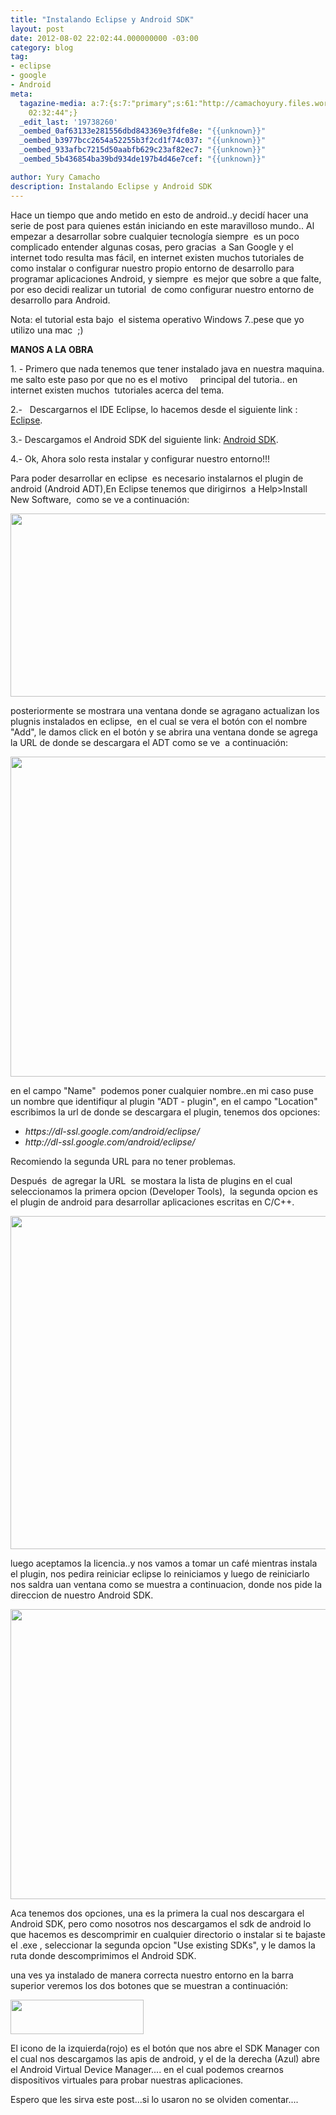 ```yaml
---
title: "Instalando Eclipse y Android SDK"
layout: post
date: 2012-08-02 22:02:44.000000000 -03:00
category: blog
tag:
- eclipse
- google
- Android
meta:
  tagazine-media: a:7:{s:7:"primary";s:61:"http://camachoyury.files.wordpress.com/2012/07/adt-plugin.jpg";s:6:"images";a:5:{s:65:"http://camachoyury.files.wordpress.com/2012/07/installnewsw11.jpg";a:6:{s:8:"file_url";s:65:"http://camachoyury.files.wordpress.com/2012/07/installnewsw11.jpg";s:5:"width";i:807;s:6:"height";i:382;s:4:"type";s:5:"image";s:4:"area";i:308274;s:9:"file_path";b:0;}s:61:"http://camachoyury.files.wordpress.com/2012/07/adt-plugin.jpg";a:6:{s:8:"file_url";s:61:"http://camachoyury.files.wordpress.com/2012/07/adt-plugin.jpg";s:5:"width";i:776;s:6:"height";i:641;s:4:"type";s:5:"image";s:4:"area";i:497416;s:9:"file_path";b:0;}s:60:"http://camachoyury.files.wordpress.com/2012/07/dev-tool1.jpg";a:6:{s:8:"file_url";s:60:"http://camachoyury.files.wordpress.com/2012/07/dev-tool1.jpg";s:5:"width";i:736;s:6:"height";i:633;s:4:"type";s:5:"image";s:4:"area";i:465888;s:9:"file_path";b:0;}s:58:"http://camachoyury.files.wordpress.com/2012/07/sdk-dw1.jpg";a:6:{s:8:"file_url";s:58:"http://camachoyury.files.wordpress.com/2012/07/sdk-dw1.jpg";s:5:"width";i:619;s:6:"height";i:464;s:4:"type";s:5:"image";s:4:"area";i:287216;s:9:"file_path";b:0;}s:65:"http://camachoyury.files.wordpress.com/2012/07/androidtools11.jpg";a:6:{s:8:"file_url";s:65:"http://camachoyury.files.wordpress.com/2012/07/androidtools11.jpg";s:5:"width";i:213;s:6:"height";i:55;s:4:"type";s:5:"image";s:4:"area";i:11715;s:9:"file_path";b:0;}}s:6:"videos";a:0:{}s:11:"image_count";i:5;s:6:"author";s:8:"19738260";s:7:"blog_id";s:8:"19140729";s:9:"mod_stamp";s:19:"2012-08-03
    02:32:44";}
  _edit_last: '19738260'
  _oembed_0af63133e281556dbd843369e3fdfe8e: "{{unknown}}"
  _oembed_b3977bcc2654a52255b3f2cd1f74c037: "{{unknown}}"
  _oembed_933afbc7215d50aabfb629c23af82ec7: "{{unknown}}"
  _oembed_5b436854ba39bd934de197b4d46e7cef: "{{unknown}}"

author: Yury Camacho
description: Instalando Eclipse y Android SDK
---
```

<p>Hace un tiempo que ando metido en esto de android..y decidí hacer una serie de post para quienes están iniciando en este maravilloso mundo.. Al empezar a desarrollar sobre cualquier tecnología siempre  es un poco complicado entender algunas cosas, pero gracias  a San Google y el internet todo resulta mas fácil, en internet existen muchos tutoriales de como instalar o configurar nuestro propio entorno de desarrollo para programar aplicaciones Android, y siempre  es mejor que sobre a que falte, por eso decidi realizar un tutorial  de como configurar nuestro entorno de desarrollo para Android.</p>
<p>Nota: el tutorial esta bajo  el sistema operativo Windows 7..pese que yo utilizo una mac  ;)</p>
<p><strong>MANOS A LA OBRA</strong></p>
<p>1. - Primero que nada tenemos que tener instalado java en nuestra maquina. me salto este paso por que no es el motivo     principal del tutoria.. en internet existen muchos  tutoriales acerca del tema.</p>
<p>2.-   Descargarnos el IDE Eclipse, lo hacemos desde el siguiente link :  <a title="Eclipse" href="http://www.eclipse.org/downloads/" target="_blank">Eclipse</a>.</p>
<p>3.- Descargamos el Android SDK del siguiente link: <a title="Android SDK" href="http://developer.android.com/sdk/index.html" target="_blank">Android SDK</a>.</p>
<p>4.- Ok, Ahora solo resta instalar y configurar nuestro entorno!!!</p>
<p>Para poder desarrollar en eclipse  es necesario instalarnos el plugin de android (Android ADT),En Eclipse tenemos que dirigirnos  a Help&gt;Install New Software,  como se ve a continuación:</p>
<p><a href="http://camachoyury.files.wordpress.com/2012/07/installnewsw11.jpg"><img class="aligncenter size-full wp-image-260" title="installNewSW1" src="{{ site.baseurl }}/assets/installnewsw11.jpg" alt="" width="620" height="293" /></a></p>
<p>posteriormente se mostrara una ventana donde se agragano actualizan los plugnis instalados en eclipse,  en el cual se vera el botón con el nombre  "Add", le damos click en el botón y se abrira una ventana donde se agrega la URL de donde se descargara el ADT como se ve  a continuación:</p>
<p><a href="http://camachoyury.files.wordpress.com/2012/07/adt-plugin.jpg"><img class="aligncenter size-full wp-image-262" title="ADT-plugin" src="{{ site.baseurl }}/assets/adt-plugin.jpg" alt="" width="620" height="512" /></a></p>
<p>en el campo "Name"  podemos poner cualquier nombre..en mi caso puse un nombre que identifiqur al plugin "ADT - plugin", en el campo "Location"  escribimos la url de donde se descargara el plugin, tenemos dos opciones:</p>
<ul>
<li><em>https://dl-ssl.google.com/android/eclipse/</em></li>
<li><em>http://dl-ssl.google.com/android/eclipse/</em></li>
</ul>
<p>Recomiendo la segunda URL para no tener problemas.</p>
<p>Después  de agregar la URL  se mostara la lista de plugins en el cual seleccionamos la primera opcion (Developer Tools),  la segunda opcion es el plugin de android para desarrollar aplicaciones escritas en C/C++.</p>
<p><a href="http://camachoyury.files.wordpress.com/2012/07/dev-tool1.jpg"><img class="aligncenter size-full wp-image-263" title="dev tool1" src="{{ site.baseurl }}/assets/dev-tool1.jpg" alt="" width="620" height="533" /></a></p>
<p>luego aceptamos la licencia..y nos vamos a tomar un café mientras instala el plugin, nos pedira reiniciar eclipse lo reiniciamos y luego de reiniciarlo nos saldra uan ventana como se muestra a continuacion, donde nos pide la direccion de nuestro Android SDK.</p>
<p><a href="http://camachoyury.files.wordpress.com/2012/07/sdk-dw1.jpg"><img class="aligncenter size-full wp-image-264" title="sdk dw1" src="{{ site.baseurl }}/assets/sdk-dw1.jpg" alt="" width="619" height="464" /></a></p>
<p>Aca tenemos dos opciones, una es la primera la cual nos descargara el Android SDK, pero como nosotros nos descargamos el sdk de android lo que hacemos es descomprimir en cualquier directorio o instalar si te bajaste el .exe , seleccionar la segunda opcion "Use existing SDKs", y le damos la ruta donde descomprimimos el Android SDK.</p>
<p>una ves ya instalado de manera correcta nuestro entorno en la barra superior veremos los dos botones que se muestran a continuación:</p>
<p><a href="http://camachoyury.files.wordpress.com/2012/07/androidtools11.jpg"><img class="aligncenter size-full wp-image-266" title="androidtools1" src="{{ site.baseurl }}/assets/androidtools11.jpg" alt="" width="213" height="55" /></a></p>
<p>El icono de la izquierda(rojo) es el botón que nos abre el SDK Manager con el cual nos descargamos las apis de android, y el de la derecha (Azul) abre el Android Virtual Device Manager.... en el cual podemos crearnos dispositivos virtuales para probar nuestras aplicaciones.</p>
<p>Espero que les sirva este post...si lo usaron no se olviden comentar....</p>
